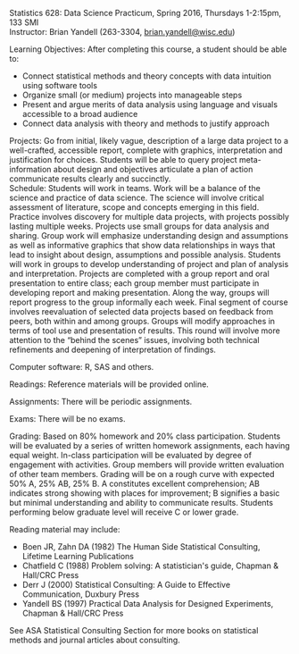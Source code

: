 Statistics 628: Data Science Practicum, Spring 2016, Thursdays 1-2:15pm, 133 SMI  
Instructor: Brian Yandell (263-3304, brian.yandell@wisc.edu)
 
Learning Objectives: After completing this course, a student should be able to:
* Connect statistical methods and theory concepts with data intuition using software tools
* Organize small (or medium) projects into manageable steps
* Present and argue merits of data analysis using language and visuals accessible to a broad audience
* Connect data analysis with theory and methods to justify approach

Projects: Go from initial, likely vague, description of a large data project to a well-crafted, accessible report, complete with graphics, interpretation and justification for choices. Students will be able to query project meta-information about design and objectives articulate a plan of action communicate results clearly and succinctly.  
Schedule: Students will work in teams. Work will be a balance of the science and practice of data science. The science will involve critical assessment of literature, scope and concepts emerging in this field. Practice involves discovery for multiple data projects, with projects possibly lasting multiple weeks. Projects use small groups for data analysis and sharing. Group work will emphasize understanding design and assumptions as well as informative graphics that show data relationships in ways that lead to insight about design, assumptions and possible analysis. Students will work in groups to develop understanding of project and plan of analysis and interpretation. Projects are completed with a group report and oral presentation to entire class; each group member must participate in developing report and making presentation. Along the way, groups will report progress to the group informally each week. Final segment of course involves reevaluation of selected data projects based on feedback from peers, both within and among groups. Groups will modify approaches in terms of tool use and presentation of results. This round will involve more attention to the “behind the scenes” issues, involving both technical refinements and deepening of interpretation of findings.

Computer software: R, SAS and others.

Readings: Reference materials will be provided online.

Assignments: There will be periodic assignments.

Exams: There will be no exams.

Grading: Based on 80% homework and 20% class participation. Students will be evaluated by a series of written homework assignments, each having equal weight. In-class participation will be evaluated by degree of engagement with activities. Group members will provide written evaluation of other team members. Grading will be on a rough curve with expected 50% A, 25% AB, 25% B. A constitutes excellent comprehension; AB indicates strong showing with places for improvement; B signifies a basic but minimal understanding and ability to communicate results. Students performing below graduate level will receive C or lower grade.

Reading material may include:
* Boen JR, Zahn DA (1982) The Human Side Statistical Consulting, Lifetime Learning Publications
* Chatfield C (1988) Problem solving: A statistician's guide, Chapman & Hall/CRC Press
* Derr J (2000) Statistical Consulting: A Guide to Effective Communication, Duxbury Press
* Yandell BS (1997) Practical Data Analysis for Designed Experiments, Chapman & Hall/CRC Press

See ASA Statistical Consulting Section for more books on statistical methods and journal articles about consulting.
